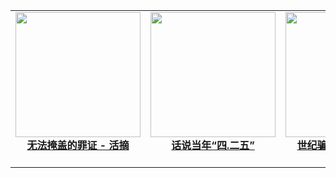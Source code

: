 |||||
|:---:|:---:|:---:|:---:|
|[<img width="200px" src="http://qikan.minghui.org/mhqkpage/qikanimage/2018/04/17/wfygdzz-read-cover.png"><br/><b>无法掩盖的罪证 - 活摘</b><br/><br/>](wfygdzz.md)|[<img width="200px" src="http://qikan.minghui.org/mhqkpage/qikanimage/2018/04/04/hsdn-425-read-cover.png"><br/><b>话说当年“四.二五”</b><br/><br/>](425.md)|[<img width="200px" src="http://qikan.minghui.org/mhqkpage/qikanimage/2014/01/23/zifentekan-read-cover.png"><br/><b>世纪骗局 - 天安门自焚</b><br/><br/>](falsefire.md)|[<img width="200px" src="http://qikan.minghui.org/mhqkpage/qikanimage/2013/12/04/1400zx-read-cover.png"><br/><b>1400例谎言的背后</b><br/><br/>](1400zx.md)|
